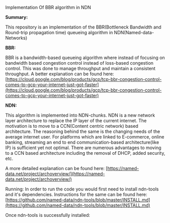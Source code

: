 Implementation Of BBR algorithm in NDN

**Summary:**

This repository is an implementation of the BBR(Bottleneck Bandwidth and Round-trip propagation time) queueing algorithm in NDN(Named-data-Networks)

**BBR:**

BBR is a bandwidth-based queueing algorithm where instead of focusing on bandwidth based congestion control instead of loss-based congestion control. This was done to manage throughput and maintain a consistent throughput. A better explanation can be found here: [https://cloud.google.com/blog/products/gcp/tcp-bbr-congestion-control-comes-to-gcp-your-internet-just-got-faster](https://cloud.google.com/blog/products/gcp/tcp-bbr-congestion-control-comes-to-gcp-your-internet-just-got-faster)

**NDN:**

This algorithm is implemented into NDN-chunks. NDN is a new network layer architecture to replace the IP layer of the current internet. The motivation is to move to a CCN(Content centric network) based architecture. The reasoning behind the same is the changing needs of the average internet user. For platforms which are linked to E-commerce, online banking, streaming an end to end communication-based architecture(like IP) is sufficient yet not optimal. There are numerous advantages to moving to a CCN based architecture including the removal of DHCP, added security, etc.

A more detailed explanation can be found here: [https://named-data.net/project/archoverview/](https://named-data.net/project/archoverview/)

Running: In order to run the code you would first need to install ndn-tools and it&#39;s dependencies. Instructions for the same can be found here: [https://github.com/named-data/ndn-tools/blob/master/INSTALL.md](https://github.com/named-data/ndn-tools/blob/master/INSTALL.md)

Once ndn-tools is successfully installed:

